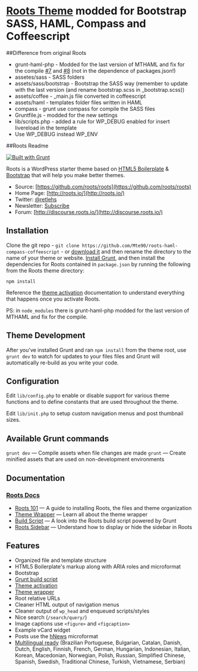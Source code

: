 # [Roots Theme](http://roots.io/) modded for Bootstrap SASS, HAML, Compass and Coffeescript

##Difference from original Roots

* grunt-haml-php - Modded for the last version of MTHAML and fix for the compile [#7](https://github.com/alexluke/grunt-haml-php/issues/7) and [#8](https://github.com/alexluke/grunt-haml-php/issues/8) (not in the dependence of packages.json!)
* assetes/sass - SASS folders
* assets/sass/bootstrap - Bootstrap the SASS way (remember to update with the last version (and rename bootstrap.scss in _bootstrap.scss))
* assets/coffee - _main.js file converted in coffeescript
* assets/haml - templates folder files written in HAML
* compass - grunt use compass for compile the SASS files
* Gruntfile.js - modded for the new settings
* lib/scripts.php - added a rule for WP_DEBUG enabled for insert livereload in the template
* Use WP_DEBUG instead WP_ENV
    
##Roots Readme

[![Built with Grunt](https://cdn.gruntjs.com/builtwith.png)](http://gruntjs.com/)

Roots is a WordPress starter theme based on [HTML5 Boilerplate](http://html5boilerplate.com/) & [Bootstrap](http://getbootstrap.com/) that will help you make better themes.

* Source: [https://github.com/roots/roots](https://github.com/roots/roots)
* Home Page: [http://roots.io/](http://roots.io/)
* Twitter: [@retlehs](https://twitter.com/retlehs)
* Newsletter: [Subscribe](http://roots.io/subscribe/)
* Forum: [http://discourse.roots.io/](http://discourse.roots.io/)

## Installation

Clone the git repo - `git clone https://github.com/Mte90/roots-haml-compass-coffeescript` - or [download it](https://github.com/Mte90/roots-haml-compass-coffeescript/zipball/master) and then rename the directory to the name of your theme or website. [Install Grunt](http://gruntjs.com/getting-started), and then install the dependencies for Roots contained in `package.json` by running the following from the Roots theme directory:

```
npm install
```

Reference the [theme activation](http://roots.io/roots-101/#theme-activation) documentation to understand everything that happens once you activate Roots.

PS: in `node_modules` there is  grunt-haml-php modded for the last version of MTHAML and fix for the compile.

## Theme Development

After you've installed Grunt and ran `npm install` from the theme root, use `grunt dev` to watch for updates to your files files and Grunt will automatically re-build as you write your code.

## Configuration

Edit `lib/config.php` to enable or disable support for various theme functions and to define constants that are used throughout the theme.

Edit `lib/init.php` to setup custom navigation menus and post thumbnail sizes.

## Available Grunt commands

`grunt dev` — Compile assets when file changes are made
`grunt` — Create minified assets that are used on non-development environments

## Documentation

### [Roots Docs](http://roots.io/docs/)

* [Roots 101](http://roots.io/roots-101/) — A guide to installing Roots, the files and theme organization
* [Theme Wrapper](http://roots.io/an-introduction-to-the-roots-theme-wrapper/) — Learn all about the theme wrapper
* [Build Script](http://roots.io/using-grunt-for-wordpress-theme-development/) — A look into the Roots build script powered by Grunt
* [Roots Sidebar](http://roots.io/the-roots-sidebar/) — Understand how to display or hide the sidebar in Roots

## Features

* Organized file and template structure
* HTML5 Boilerplate's markup along with ARIA roles and microformat
* Bootstrap
* [Grunt build script](http://roots.io/using-grunt-for-wordpress-theme-development/)
* [Theme activation](http://roots.io/roots-101/#theme-activation)
* [Theme wrapper](http://roots.io/an-introduction-to-the-roots-theme-wrapper/)
* Root relative URLs
* Cleaner HTML output of navigation menus
* Cleaner output of `wp_head` and enqueued scripts/styles
* Nice search (`/search/query/`)
* Image captions use `<figure>` and `<figcaption>`
* Example vCard widget
* Posts use the [hNews](http://microformats.org/wiki/hnews) microformat
* [Multilingual ready](http://roots.io/wpml/) (Brazilian Portuguese, Bulgarian, Catalan, Danish, Dutch, English, Finnish, French, German, Hungarian, Indonesian, Italian, Korean, Macedonian, Norwegian, Polish, Russian, Simplified Chinese, Spanish, Swedish, Traditional Chinese, Turkish, Vietnamese, Serbian)

